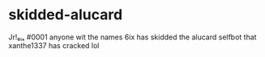 # skidded-alucard
Jr!₆ᵢₓ #0001 anyone wit the names 6ix has skidded the alucard selfbot that xanthe1337 has cracked lol
